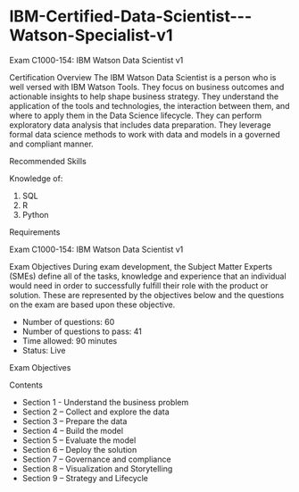 # IBM-Certified-Data-Scientist---Watson-Specialist-v1
Exam C1000-154: IBM Watson Data Scientist v1

Certification Overview
The IBM Watson Data Scientist is a person who is well versed with IBM Watson Tools. They focus on business outcomes and actionable insights to help shape business strategy.  They understand the application of the tools and technologies, the interaction between them, and where to apply them in the Data Science lifecycle.  They can perform exploratory data analysis that includes data preparation. They leverage formal data science methods to work with data and models in a governed and compliant manner.

Recommended Skills

Knowledge of:

1. SQL
2. R
3. Python

Requirements

Exam C1000-154: IBM Watson Data Scientist v1

Exam Objectives
During exam development, the Subject Matter Experts (SMEs) define all of the tasks, knowledge and experience that an individual would need in order to successfully fulfill their role with the product or solution. These are represented by the objectives below and the questions on the exam are based upon these objective.

* Number of questions: 60
* Number of questions to pass: 41
* Time allowed: 90 minutes
* Status: Live

Exam Objectives

Contents

* Section 1 - Understand the business problem
* Section 2 – Collect and explore the data
* Section 3 – Prepare the data
* Section 4 – Build the model
* Section 5 – Evaluate the model
* Section 6 – Deploy the solution
* Section 7 – Governance and compliance
* Section 8 – Visualization and Storytelling
* Section 9 – Strategy and Lifecycle
